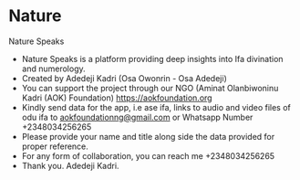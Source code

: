 # Nature
Nature Speaks
- Nature Speaks is a platform providing deep insights into Ifa divination and numerology.
- Created by Adedeji Kadri (Osa Owonrin - Osa Adedeji)
- You can support the project through our NGO (Aminat Olanbiwoninu Kadri (AOK) Foundation) https://aokfoundation.org
- Kindly send data for the app, i.e ase ifa, links to audio and video files of odu ifa to aokfoundationng@gmail.com or Whatsapp Number +2348034256265
- Please provide your name and title along side the data provided for proper reference.
- For any form of collaboration, you can reach me +2348034256265
- Thank you.
Adedeji Kadri.